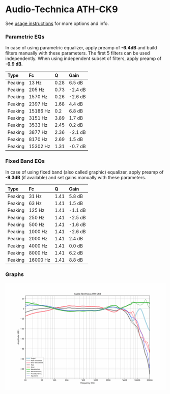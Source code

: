 # Audio-Technica ATH-CK9
See [usage instructions](https://github.com/jaakkopasanen/AutoEq#usage) for more options and info.

### Parametric EQs
In case of using parametric equalizer, apply preamp of **-6.4dB** and build filters manually
with these parameters. The first 5 filters can be used independently.
When using independent subset of filters, apply preamp of **-6.9 dB**.

| Type    | Fc       |    Q | Gain    |
|:--------|:---------|:-----|:--------|
| Peaking | 13 Hz    | 0.28 | 6.5 dB  |
| Peaking | 205 Hz   | 0.73 | -2.4 dB |
| Peaking | 1570 Hz  | 0.26 | -2.6 dB |
| Peaking | 2397 Hz  | 1.68 | 4.4 dB  |
| Peaking | 15186 Hz | 0.2  | 6.8 dB  |
| Peaking | 3151 Hz  | 3.89 | 1.7 dB  |
| Peaking | 3533 Hz  | 2.45 | 0.2 dB  |
| Peaking | 3877 Hz  | 2.36 | -2.1 dB |
| Peaking | 8170 Hz  | 2.69 | 1.5 dB  |
| Peaking | 15302 Hz | 1.31 | -0.7 dB |

### Fixed Band EQs
In case of using fixed band (also called graphic) equalizer, apply preamp of **-9.3dB**
(if available) and set gains manually with these parameters.

| Type    | Fc       |    Q | Gain    |
|:--------|:---------|:-----|:--------|
| Peaking | 31 Hz    | 1.41 | 5.8 dB  |
| Peaking | 63 Hz    | 1.41 | 1.5 dB  |
| Peaking | 125 Hz   | 1.41 | -1.1 dB |
| Peaking | 250 Hz   | 1.41 | -2.5 dB |
| Peaking | 500 Hz   | 1.41 | -1.6 dB |
| Peaking | 1000 Hz  | 1.41 | -2.6 dB |
| Peaking | 2000 Hz  | 1.41 | 2.4 dB  |
| Peaking | 4000 Hz  | 1.41 | 0.0 dB  |
| Peaking | 8000 Hz  | 1.41 | 6.2 dB  |
| Peaking | 16000 Hz | 1.41 | 8.8 dB  |

### Graphs
![](./Audio-Technica%20ATH-CK9.png)